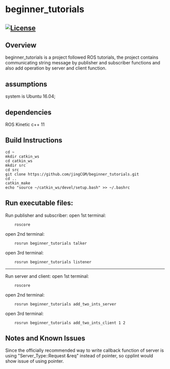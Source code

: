 # beginner_tutorials
[![License](https://img.shields.io/badge/License-BSD%203--Clause-blue.svg)](https://opensource.org/licenses/BSD-3-Clause)
---
## Overview
beginner_tutorials is a project followed ROS tutorials, the project contains communicating string message by publisher and subscriber functions and also add operation by server and client function.

## assumptions
system is Ubuntu 16.04;

## dependencies
ROS Kinetic
c++ 11

## Build Instructions
```
cd ~
mkdir catkin_ws
cd catkin_ws
mkdir src
cd src
git clone https://github.com/jingCGM/beginner_tutorials.git
cd ..
catkin_make
echo "source ~/catkin_ws/devel/setup.bash" >> ~/.bashrc
```

## Run executable files:


Run publisher and subscriber:
open 1st terminal:
```
	roscore
```
open 2nd terminal:
```
	rosrun beginner_tutorials talker 
```
open 3rd terminal:
```
	rosrun beginner_tutorials listener
```
---
Run server and client:
open 1st terminal:
```
	roscore
```
open 2nd terminal:
```
	rosrun beginner_tutorials add_two_ints_server 
```
open 3rd terminal:
```
	rosrun beginner_tutorials add_two_ints_client 1 2
```


## Notes and Known Issues
Since the officially recommended way to write callback function of server is using "Server_Type::Request  &req" instead of pointer, so cpplint would show issue of using pointer.